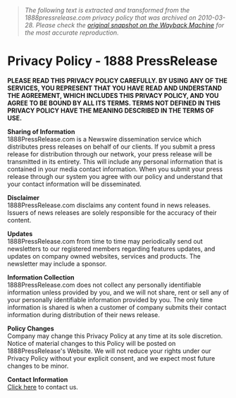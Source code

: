> *The following text is extracted and transformed from the 1888pressrelease.com privacy policy that was archived on 2010-03-28. Please check the [original snapshot on the Wayback Machine](https://web.archive.org/web/20100328074122id_/http%3A//www.1888pressrelease.com/privacy-policy.html) for the most accurate reproduction.*

# Privacy Policy - 1888 PressRelease

**PLEASE READ THIS PRIVACY POLICY CAREFULLY. BY USING ANY OF THE SERVICES, YOU REPRESENT THAT YOU HAVE READ AND UNDERSTAND THE AGREEMENT, WHICH INCLUDES THIS PRIVACY POLICY, AND YOU AGREE TO BE BOUND BY ALL ITS TERMS. TERMS NOT DEFINED IN THIS PRIVACY POLICY HAVE THE MEANING DESCRIBED IN THE TERMS OF USE.**

**Sharing of Information**  
1888PressRelease.com is a Newswire dissemination service which distributes press releases on behalf of our clients. If you submit a press release for distribution through our network, your press release will be transmitted in its entirety. This will include any personal information that is contained in your media contact information. When you submit your press release through our system you agree with our policy and understand that your contact information will be disseminated.

**Disclaimer**  
1888PressRelease.com disclaims any content found in news releases. Issuers of news releases are solely responsible for the accuracy of their content.

**Updates**  
1888PressRelease.com from time to time may periodically send out newsletters to our registered members regarding features updates, and updates on company owned websites, services and products. The newsletter may include a sponsor.

**Information Collection**  
1888PressRelease.com does not collect any personally identifiable information unless provided by you, and we will not share, rent or sell any of your personally identifiable information provided by you. The only time information is shared is when a customer of company submits their contact information during distribution of their news release.

**Policy Changes**  
Company may change this Privacy Policy at any time at its sole discretion. Notice of material changes to this Policy will be posted on 1888PressRelease's Website. We will not reduce your rights under our Privacy Policy without your explicit consent, and we expect most future changes to be minor.

**Contact Information**  
[Click here](https://web.archive.org/contactus.html) to contact us. 
